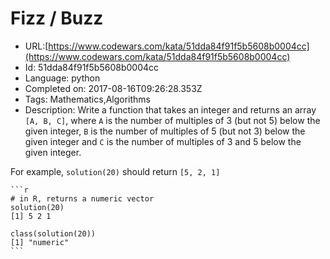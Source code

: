 # Fizz / Buzz

 - URL:[https://www.codewars.com/kata/51dda84f91f5b5608b0004cc](https://www.codewars.com/kata/51dda84f91f5b5608b0004cc)
 - Id: 51dda84f91f5b5608b0004cc
 - Language: python
 - Completed on: 2017-08-16T09:26:28.353Z
 - Tags: Mathematics,Algorithms
 - Description:
Write a function that takes an integer and returns an array `[A, B, C]`, where `A` is the number of multiples of 3 (but not 5) below the given integer, `B` is the number of multiples of 5 (but not 3) below the given integer and `C` is the number of multiples of 3 and 5 below the given integer. 

For example, `solution(20)` should return `[5, 2, 1]`

~~~if:r
```r
# in R, returns a numeric vector
solution(20)
[1] 5 2 1

class(solution(20))
[1] "numeric"
```
~~~

